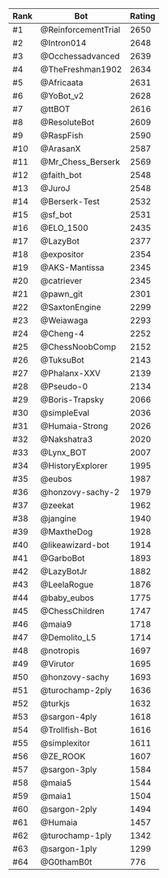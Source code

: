 Rank|Bot|Rating
---|---|---
#1|@ReinforcementTrial|2650
#2|@Intron014|2648
#3|@Occhessadvanced|2639
#4|@TheFreshman1902|2634
#5|@Africaata|2631
#6|@YoBot_v2|2628
#7|@ttBOT|2616
#8|@ResoluteBot|2609
#9|@RaspFish|2590
#10|@ArasanX|2587
#11|@Mr_Chess_Berserk|2569
#12|@faith_bot|2548
#13|@JuroJ|2548
#14|@Berserk-Test|2532
#15|@sf_bot|2531
#16|@ELO_1500|2435
#17|@LazyBot|2377
#18|@expositor|2354
#19|@AKS-Mantissa|2345
#20|@catriever|2345
#21|@pawn_git|2301
#22|@SaxtonEngine|2299
#23|@Weiawaga|2293
#24|@Cheng-4|2252
#25|@ChessNoobComp|2152
#26|@TuksuBot|2143
#27|@Phalanx-XXV|2139
#28|@Pseudo-0|2134
#29|@Boris-Trapsky|2066
#30|@simpleEval|2036
#31|@Humaia-Strong|2026
#32|@Nakshatra3|2020
#33|@Lynx_BOT|2007
#34|@HistoryExplorer|1995
#35|@eubos|1987
#36|@honzovy-sachy-2|1979
#37|@zeekat|1962
#38|@jangine|1940
#39|@MaxtheDog|1928
#40|@likeawizard-bot|1914
#41|@GarboBot|1893
#42|@LazyBotJr|1882
#43|@LeelaRogue|1876
#44|@baby_eubos|1775
#45|@ChessChildren|1747
#46|@maia9|1718
#47|@Demolito_L5|1714
#48|@notropis|1697
#49|@Virutor|1695
#50|@honzovy-sachy|1693
#51|@turochamp-2ply|1636
#52|@turkjs|1632
#53|@sargon-4ply|1618
#54|@Trollfish-Bot|1616
#55|@simplexitor|1611
#56|@ZE_ROOK|1607
#57|@sargon-3ply|1584
#58|@maia5|1544
#59|@maia1|1504
#60|@sargon-2ply|1494
#61|@Humaia|1457
#62|@turochamp-1ply|1342
#63|@sargon-1ply|1299
#64|@G0thamB0t|776
